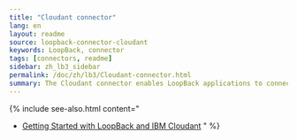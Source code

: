 ```yaml
---
title: "Cloudant connector"
lang: en
layout: readme
source: loopback-connector-cloudant
keywords: LoopBack, connector
tags: [connectors, readme]
sidebar: zh_lb3_sidebar
permalink: /doc/zh/lb3/Cloudant-connector.html
summary: The Cloudant connector enables LoopBack applications to connect to Cloudant data sources.
---
```

{% include see-also.html content="
- [Getting Started with LoopBack and IBM Cloudant](https://developer.ibm.com/bluemix/2015/09/10/getting-started-node-js-loopback-framework-ibm-cloudant/)
" %} 
